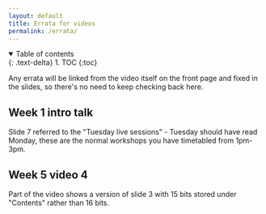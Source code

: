 ```yaml
---
layout: default
title: Errata for videos
permalink: /errata/
---
```


<details open markdown="block">
<summary>
Table of contents
</summary>
{: .text-delta}
1. TOC
{:toc}
</details>

Any errata will be linked from the video itself on the front page and fixed in the slides, so there's no need to keep checking back here.

## Week 1 intro talk

Slide 7 referred to the "Tuesday live sessions" - Tuesday should have read Monday, these are the normal workshops you have timetabled from 1pm-3pm.

## Week 5 video 4

Part of the video shows a version of slide 3 with 15 bits stored under "Contents" rather than 16 bits.

